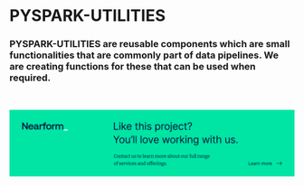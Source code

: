 # PYSPARK-UTILITIES

### PYSPARK-UTILITIES are reusable components which are small functionalities that are commonly part of data pipelines. We are creating functions for these that can be used when required.

&nbsp;

[![banner](https://raw.githubusercontent.com/nearform/.github/refs/heads/master/assets/os-banner-green.svg)](https://www.nearform.com/contact/?utm_source=open-source&utm_medium=banner&utm_campaign=os-project-pages)
